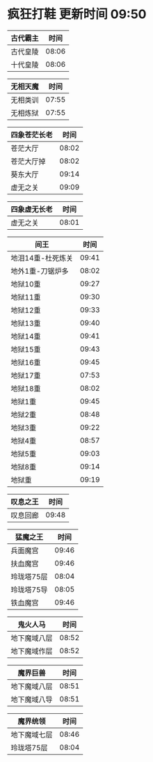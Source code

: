 # 疯狂打鞋 更新时间 09:50

| 古代霸主   | 时间    |
|--------|-------|
| 古代皇陵 | 08:06 |
| 十代皇陵 | 08:06 |

| 无相天魔   | 时间    |
|--------|-------|
| 无相类训 | 07:55 |
| 无相炼狱 | 07:55 |

| 四象苍茫长老   | 时间    |
|--------|-------|
| 苍茫大厅 | 08:02 |
| 苍茫大厅掉 | 08:02 |
| 葵东大厅 | 09:14 |
| 虚无之关 | 09:09 |

| 四象虚无长老   | 时间    |
|--------|-------|
| 虚无之关 | 08:01 |

| 间王   | 时间    |
|--------|-------|
| 地泪14重-杜死炼关 | 09:41 |
| 地外1重-刀锯炉多 | 08:02 |
| 地狱10重 | 09:27 |
| 地狱11重 | 09:30 |
| 地狱12重 | 09:33 |
| 地狱13重 | 09:40 |
| 地狱14重 | 09:41 |
| 地狱15重 | 09:43 |
| 地狱16重 | 09:45 |
| 地狱17重 | 07:53 |
| 地狱18重 | 08:02 |
| 地狱1重 | 09:45 |
| 地狱2重 | 08:48 |
| 地狱3重 | 09:22 |
| 地狱4重 | 08:57 |
| 地狱5重 | 09:03 |
| 地狱8重 | 09:14 |
| 地狱重 | 09:19 |

| 叹息之王   | 时间    |
|--------|-------|
| 叹息回廊 | 09:48 |

| 猛魔之王   | 时间    |
|--------|-------|
| 兵面魔宫 | 09:46 |
| 扶血魔宫 | 09:46 |
| 玲珑塔75层 | 08:04 |
| 玲珑塔75导 | 08:05 |
| 铁血魔宫 | 09:46 |

| 鬼火人马   | 时间    |
|--------|-------|
| 地下魔域八层 | 08:52 |
| 地下魔域作层 | 08:52 |

| 魔界巨兽   | 时间    |
|--------|-------|
| 地下魔域八层 | 08:51 |
| 地下魔域八导 | 08:51 |

| 魔界统领   | 时间    |
|--------|-------|
| 地下魔域七层 | 08:46 |
| 玲珑塔75层 | 08:04 |